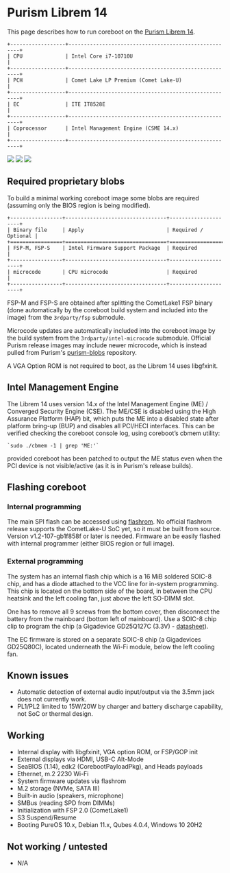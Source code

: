 # Purism Librem 14

This page describes how to run coreboot on the [Purism Librem 14].

```{eval-rst}
+------------------+------------------------------------------------------+
| CPU              | Intel Core i7-10710U                                 |
+------------------+------------------------------------------------------+
| PCH              | Comet Lake LP Premium (Comet Lake-U)                 |
+------------------+------------------------------------------------------+
| EC               | ITE IT8528E                                          |
+------------------+------------------------------------------------------+
| Coprocessor      | Intel Management Engine (CSME 14.x)                  |
+------------------+------------------------------------------------------+
```

![](librem_14.webp)
![](librem_14_flash.jpg)
![](librem_14_ec_flash.jpg)

## Required proprietary blobs

To build a minimal working coreboot image some blobs are required (assuming
only the BIOS region is being modified).

```{eval-rst}
+-----------------+---------------------------------+---------------------+
| Binary file     | Apply                           | Required / Optional |
+=================+=================================+=====================+
| FSP-M, FSP-S    | Intel Firmware Support Package  | Required            |
+-----------------+---------------------------------+---------------------+
| microcode       | CPU microcode                   | Required            |
+-----------------+---------------------------------+---------------------+
```

FSP-M and FSP-S are obtained after splitting the CometLake1 FSP binary
(done automatically by the coreboot build system and included into the
image) from the `3rdparty/fsp` submodule.

Microcode updates are automatically included into the coreboot image by the
build system from the `3rdparty/intel-microcode` submodule. Official Purism
release images may include newer microcode, which is instead pulled from
Purism's [purism-blobs] repository.

A VGA Option ROM is not required to boot, as the Librem 14 uses libgfxinit.

## Intel Management Engine

The Librem 14 uses version 14.x of the Intel Management Engine (ME) /
Converged Security Engine (CSE). The ME/CSE is disabled using the High
Assurance Platform (HAP) bit, which puts the ME into a disabled state after
platform bring-up (BUP) and disables all PCI/HECI interfaces.
This can be verified checking the coreboot console log, using coreboot’s
cbmem utility:

    `sudo ./cbmem -1 | grep 'ME:'`

provided coreboot has been patched to output the ME status even when the
PCI device is not visible/active (as it is in Purism's release builds).

## Flashing coreboot

### Internal programming

The main SPI flash can be accessed using [flashrom]. No official flashrom
release supports the CometLake-U SoC yet, so it must be built from source.
Version v1.2-107-gb1f858f or later is needed. Firmware an be easily
flashed with internal programmer (either BIOS region or full image).

### External programming

The system has an internal flash chip which is a 16 MiB soldered SOIC-8
chip, and has a diode attached to the VCC line for in-system programming.
This chip is located on the bottom side of the board, in between the CPU
heatsink and the left cooling fan, just above the left SO-DIMM slot.

One has to remove all 9 screws from the bottom cover, then disconnect the
battery from the mainboard (bottom left of mainboard). Use a SOIC-8 chip
clip to program the chip (a Gigadevice GD25Q127C (3.3V) - [datasheet][GD25Q127C]).

The EC firmware is stored on a separate SOIC-8 chip (a Gigadevices GD25Q80C),
located underneath the Wi-Fi module, below the left cooling fan.

## Known issues

 * Automatic detection of external audio input/output via the 3.5mm jack
   does not currently work.
 * PL1/PL2 limited to 15W/20W by charger and battery discharge capability,
   not SoC or thermal design.

## Working

 * Internal display with libgfxinit, VGA option ROM, or FSP/GOP init
 * External displays via HDMI, USB-C Alt-Mode
 * SeaBIOS (1.14), edk2 (CorebootPayloadPkg), and Heads payloads
 * Ethernet, m.2 2230 Wi-Fi
 * System firmware updates via flashrom
 * M.2 storage (NVMe, SATA III)
 * Built-in audio (speakers, microphone)
 * SMBus (reading SPD from DIMMs)
 * Initialization with FSP 2.0 (CometLake1)
 * S3 Suspend/Resume
 * Booting PureOS 10.x, Debian 11.x, Qubes 4.0.4, Windows 10 20H2

## Not working / untested

 * N/A


[Purism Librem 14]: https://puri.sm/products/librem-14/
[purism-blobs]: https://source.puri.sm/coreboot/purism-blobs
[GD25Q127C]: https://www.gigadevice.com/datasheet/gd25q127c/
[flashrom]: https://flashrom.org/Flashrom
